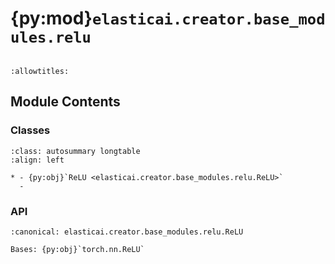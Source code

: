# {py:mod}`elasticai.creator.base_modules.relu`

```{py:module} elasticai.creator.base_modules.relu
```

```{autodoc2-docstring} elasticai.creator.base_modules.relu
:allowtitles:
```

## Module Contents

### Classes

````{list-table}
:class: autosummary longtable
:align: left

* - {py:obj}`ReLU <elasticai.creator.base_modules.relu.ReLU>`
  -
````

### API

```{py:class} ReLU()
:canonical: elasticai.creator.base_modules.relu.ReLU

Bases: {py:obj}`torch.nn.ReLU`

```
